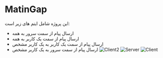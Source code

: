 # MatinGap
این پروژه شامل ایتم های زیر است: 
- ارسال پیام از سمت سرور به همه 
- ارسال پیام از سمت یک کاربر به همه 
- ارسال پیام از سمت یک کاربر به یک کاربر مشخص 
- ارسال پیام از سمت سرور به یک کاربر مشخص 
![Client2](https://user-images.githubusercontent.com/97735503/149509998-28e2e2c9-bedf-4908-973a-c005a1b23925.png)
![Server](https://user-images.githubusercontent.com/97735503/149510005-c773735b-5452-4952-8c46-3fb277b98482.png)
![Client](https://user-images.githubusercontent.com/97735503/149510008-aa83d525-82e0-420a-8e64-8b345faea57b.png)
